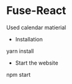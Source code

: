 # Fuse-React

Used calendar matierial

- Installation 

yarn install


- Start the website

npm start
